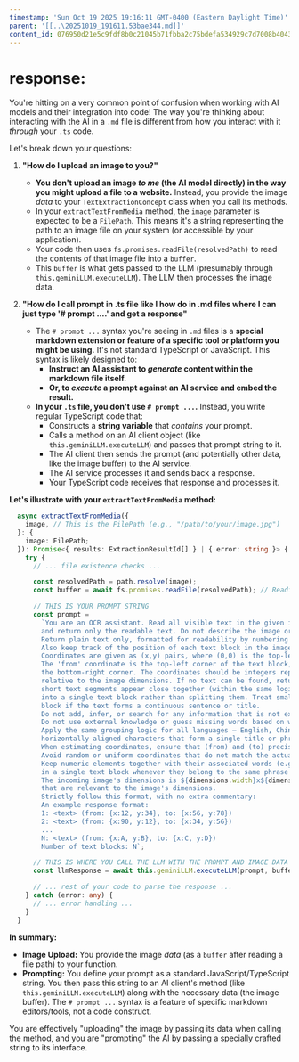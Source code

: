 ```yaml
---
timestamp: 'Sun Oct 19 2025 19:16:11 GMT-0400 (Eastern Daylight Time)'
parent: '[[..\20251019_191611.53bae344.md]]'
content_id: 076950d21e5c9fdf8b0c21045b71fbba2c75bdefa534929c7d7008b4043e8c5c
---
```


# response:

You're hitting on a very common point of confusion when working with AI models and their integration into code! The way you're thinking about interacting with the AI in a `.md` file is different from how you interact with it *through* your `.ts` code.

Let's break down your questions:

1. **"How do I upload an image to you?"**
   * **You don't upload an image *to me* (the AI model directly) in the way you might upload a file to a website.** Instead, you provide the image *data* to your `TextExtractionConcept` class when you call its methods.
   * In your `extractTextFromMedia` method, the `image` parameter is expected to be a `FilePath`. This means it's a string representing the path to an image file on your system (or accessible by your application).
   * Your code then uses `fs.promises.readFile(resolvedPath)` to read the contents of that image file into a `buffer`.
   * This `buffer` is what gets passed to the LLM (presumably through `this.geminiLLM.executeLLM`). The LLM then processes the image data.

2. **"How do I call prompt in .ts file like I how do in .md files where I can just type '# prompt ....' and get a response"**
   * The `# prompt ...` syntax you're seeing in `.md` files is a **special markdown extension or feature of a specific tool or platform you might be using.** It's not standard TypeScript or JavaScript. This syntax is likely designed to:
     * **Instruct an AI assistant to *generate* content within the markdown file itself.**
     * **Or, to *execute* a prompt against an AI service and embed the result.**
   * **In your `.ts` file, you don't use `# prompt ...`.** Instead, you write regular TypeScript code that:
     * Constructs a **string variable** that *contains* your prompt.
     * Calls a method on an AI client object (like `this.geminiLLM.executeLLM`) and passes that prompt string to it.
     * The AI client then sends the prompt (and potentially other data, like the image buffer) to the AI service.
     * The AI service processes it and sends back a response.
     * Your TypeScript code receives that response and processes it.

**Let's illustrate with your `extractTextFromMedia` method:**

```typescript
  async extractTextFromMedia({
    image, // This is the FilePath (e.g., "/path/to/your/image.jpg")
  }: {
    image: FilePath;
  }): Promise<{ results: ExtractionResultId[] } | { error: string }> {
    try {
      // ... file existence checks ...

      const resolvedPath = path.resolve(image);
      const buffer = await fs.promises.readFile(resolvedPath); // Reading image data

      // THIS IS YOUR PROMPT STRING
      const prompt =
        `You are an OCR assistant. Read all visible text in the given image
        and return only the readable text. Do not describe the image or repeat the base64 data.
        Return plain text only, formatted for readability by numbering each text block you recognize.
        Also keep track of the position of each text block in the image, using coordinates.
        Coordinates are given as (x,y) pairs, where (0,0) is the top-left corner of the image.
        The 'from' coordinate is the top-left corner of the text block, and the 'to' coordinate is
        the bottom-right corner. The coordinates should be integers representing pixel positions in the image
        relative to the image dimensions. If no text can be found, return "No text found". When two or more
        short text segments appear close together (within the same logical phrase or line group), merge them
        into a single text block rather than splitting them. Treat small vertical spacing as part of the same
        block if the text forms a continuous sentence or title.
        Do not add, infer, or search for any information that is not explicitly readable.
        Do not use external knowledge or guess missing words based on what the image might represent.
        Apply the same grouping logic for all languages — English, Chinese, or others — merging vertically or
        horizontally aligned characters that form a single title or phrase.
        When estimating coordinates, ensure that (from) and (to) precisely cover only the visible text area.
        Avoid random or uniform coordinates that do not match the actual layout.
        Keep numeric elements together with their associated words (e.g., “2025” and “Festival”)
        in a single text block whenever they belong to the same phrase or visual line.
        The incoming image's dimensions is ${dimensions.width}x${dimensions.height}. Label text blocks with accurate coordinates
        that are relevant to the image's dimensions.
        Strictly follow this format, with no extra commentary:
        An example response format:
        1: <text> (from: {x:12, y:34}, to: {x:56, y:78})
        2: <text> (from: {x:90, y:12}, to: {x:34, y:56})
        ...
        N: <text> (from: {x:A, y:B}, to: {x:C, y:D})
        Number of text blocks: N`;

      // THIS IS WHERE YOU CALL THE LLM WITH THE PROMPT AND IMAGE DATA
      const llmResponse = await this.geminiLLM.executeLLM(prompt, buffer); // Assuming executeLLM takes buffer

      // ... rest of your code to parse the response ...
    } catch (error: any) {
      // ... error handling ...
    }
  }
```

**In summary:**

* **Image Upload:** You provide the image *data* (as a `buffer` after reading a file path) to your function.
* **Prompting:** You define your prompt as a standard JavaScript/TypeScript string. You then pass this string to an AI client's method (like `this.geminiLLM.executeLLM`) along with the necessary data (the image buffer). The `# prompt ...` syntax is a feature of specific markdown editors/tools, not a code construct.

You are effectively "uploading" the image by passing its data when calling the method, and you are "prompting" the AI by passing a specially crafted string to its interface.
